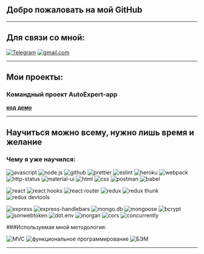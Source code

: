 ## Добро пожаловать на мой GitHub

___

## Для связи со мной:
[![Telegram](https://img.shields.io/badge/Telegram-red?style=social&logo=telegram)](https://t.me/deni_1001)
[![gmail.com](https://img.shields.io/badge/deni.akhmatukaev@gmail.com-red?style=social&logo=gmail)](#)
___
## Мои проекты:
### Командный проект AutoExpert-app

**[код](https://github.com/deni-in/autoexpert-app)**
**[демо](https://autoexpert-app.herokuapp.com/)**

___

## Научиться можно всему, нужно лишь время и желание

### Чему я уже научился:
![javascript](https://img.shields.io/badge/-JAVASCRIPT-000000?style=for-the-badge&logo=javascript&logoColor=)
![node.js](https://img.shields.io/badge/-NODE.JS-000000?style=for-the-badge&logo=NODE.JS&logoColor=)
![github](https://img.shields.io/badge/-GITHUB-000000?style=for-the-badge&logo=GITHUB&logoColor=)
![prettier](https://img.shields.io/badge/-PRETTIER-000000?style=for-the-badge&logo=PRETTIER&logoColor=)
![eslint](https://img.shields.io/badge/-ESLINT-000000?style=for-the-badge&logo=ESLINT&logoColor=)
![heroku](https://img.shields.io/badge/-HEROKU-000000?style=for-the-badge&logo=HEROKU&logoColor=)
![webpack](https://img.shields.io/badge/-WEBPACK-000000?style=for-the-badge&logo=WEBPACK&logoColor=)
![http-status](https://img.shields.io/badge/-HTTP--STATUS-000000?style=for-the-badge&logo=&logoColor=)
![material-ui](https://img.shields.io/badge/-MATERIAL--UI-000000?style=for-the-badge&logo=-UI&logoColor=)
![html](https://img.shields.io/badge/-HTML5-000000?style=for-the-badge&logo=HTML5&logoColor=)
![css](https://img.shields.io/badge/-CSS3-000000?style=for-the-badge&logo=CSS3&logoColor=)
![postman](https://img.shields.io/badge/-POSTMAN-000000?style=for-the-badge&logo=POSTMAN&logoColor=)
![babel](https://img.shields.io/badge/-BABEL-000000?style=for-the-badge&logo=BABEL&logoColor=)

![react](https://img.shields.io/badge/-REACT-000000?style=for-the-badge&logo=REACT&logoColor=)
![react hooks](https://img.shields.io/badge/-REACT_HOOKS-000000?style=for-the-badge&logo=REACT&logoColor=)
![react router](https://img.shields.io/badge/-REACT_ROUTER-000000?style=for-the-badge&logo=REACT&logoColor=)
![redux](https://img.shields.io/badge/-REDUX-000000?style=for-the-badge&logo=REDUX&logoColor=)
![redux thunk](https://img.shields.io/badge/-REDUX_THUNK-000000?style=for-the-badge&logo=REDUX&logoColor=)
![redux devtools](https://img.shields.io/badge/-REDUX_DEVTOOLS-000000?style=for-the-badge&logo=REDUX&logoColor=)

![express](https://img.shields.io/badge/-EXPRESS-000000?style=for-the-badge&logo=EXPRESS&logoColor=)
![express-handlebars](https://img.shields.io/badge/-EXPRESS--HANDLEBARS-000000?style=for-the-badge&logo=&logoColor=fff)
![mongo.db](https://img.shields.io/badge/-MONGO_DB-000000?style=for-the-badge&logo=MONGODB&logoColor=)
![mongoose](https://img.shields.io/badge/-MONGOOSE-000000?style=for-the-badge&logo=&logoColor=fff)
![bcrypt](https://img.shields.io/badge/-BCRYPT-000000?style=for-the-badge&logo=&logoColor=fff)
![jsonwebtoken](https://img.shields.io/badge/-JSONWEBTOKEN-000000?style=for-the-badge&logo=&logoColor=fff)
![dot.env](https://img.shields.io/badge/-DOTENV-000000?style=for-the-badge&logo=&logoColor=fff)
![morgan](https://img.shields.io/badge/-MORGAN-000000?style=for-the-badge&logo=&logoColor=fff)
![cors](https://img.shields.io/badge/-CORS-000000?style=for-the-badge&logo=&logoColor=fff)
![concurrently](https://img.shields.io/badge/-CONCURRENTLY-000000?style=for-the-badge&logo=&logoColor=)

###Используемая мной методология:

![MVC](https://img.shields.io/badge/-MVC-4a4a4a?style=for-the-badge)
![функциональное программирование](https://img.shields.io/badge/-функциональное--программирование-4a4a4a?style=for-the-badge)
![БЭМ](https://img.shields.io/badge/-Бэм-4a4a4a?style=for-the-badge)

---